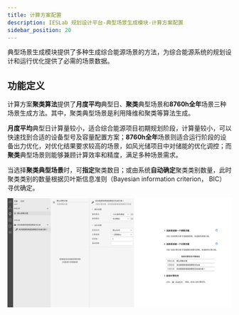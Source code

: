 ```yaml
---
title: 计算方案配置
description: IESLab 规划设计平台-典型场景生成模块-计算方案配置
sidebar_position: 20
---
```


典型场景生成模块提供了多种生成综合能源场景的方法，为综合能源系统的规划设计和运行优化提供了必需的场景数据。

## 功能定义

计算方案**聚类算法**提供了**月度平均**典型日、**聚类**典型场景和**8760h全年**场景三种场景生成方法。其中，聚类典型场景是利用降维和聚类等算法生成。

**月度平均**典型日计算量较小，适合综合能源项目初期规划阶段，计算量较小，可以快速找到合适的设备型号及容量配置方案；**8760h全年**场景则适合运行阶段的设备出力优化，对优化结果要求较高的场景，如风光储项目中对储能的优化调控；而**聚类**典型场景则能够兼顾计算效率和精度，满足多种场景需求。

当选择**聚类典型场景**时，可**指定**聚类数目；或由系统**自动确定**聚类类别数量，此时聚类类别的数量根据贝叶斯信息准则（Bayesian information criterion， BIC）寻优确定。

![计算方案](./calculation.png "计算方案")